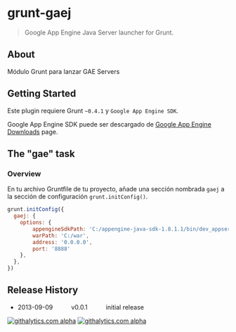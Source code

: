 # grunt-gaej

> Google App Engine Java Server launcher for Grunt.

## About
Módulo Grunt para lanzar GAE Servers

## Getting Started
Este plugin requiere Grunt `~0.4.1` y `Google App Engine SDK`.

Google App Engine SDK puede ser descargado de [Google App Engine Downloads](https://developers.google.com/appengine/downloads) page.

## The "gae" task

### Overview
En tu archivo Gruntfile de tu proyecto, añade una sección nombrada `gaej` a la sección de configuración `grunt.initConfig()`.

```js
grunt.initConfig({
  gaej: {
    options: {
        appengineSdkPath: 'C:/appengine-java-sdk-1.8.1.1/bin/dev_appserver.cmd',
        warPath: 'C:/war',
        address: '0.0.0.0',
        port: '8888'
    },
  },
})
```
## Release History
 * 2013-09-09   v0.0.1   initial release

[![githalytics.com alpha](https://cruel-carlota.pagodabox.com/09f9aacdf9d835d771e7fe90f8495eba "githalytics.com")](http://githalytics.com/maciejzasada/grunt-gae)
[![githalytics.com alpha](https://cruel-carlota.pagodabox.com/5fe337c7298ecdd5a70182701804cd18 "githalytics.com")](http://githalytics.com/maciejzasada/grunt-gae)
